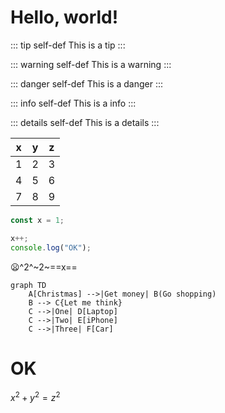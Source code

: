 # Hello, world!

::: tip self-def
This is a tip
:::

::: warning self-def
This is a warning
:::

::: danger self-def
This is a danger
:::

::: info self-def
This is a info
:::

::: details self-def
This is a details
:::

| x   | y   | z   |
| --- | --- | --- |
| 1   | 2   | 3   |
| 4   | 5   | 6   |
| 7   | 8   | 9   |

```js {3}
const x = 1;

x++;
console.log("OK");
```

:frowning:^2^~2~==x==

```mermaid
graph TD
    A[Christmas] -->|Get money| B(Go shopping)
    B --> C{Let me think}
    C -->|One| D[Laptop]
    C -->|Two| E[iPhone]
    C -->|Three| F[Car]
```

# OK

$x^2+y^2=z^2$
